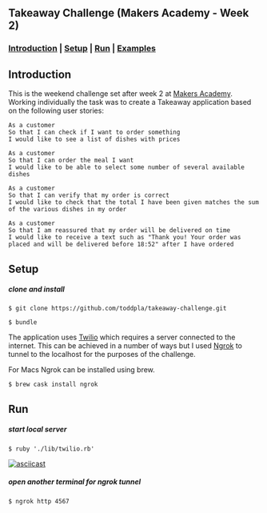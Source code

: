 ## Takeaway Challenge (Makers Academy - Week 2)

### [Introduction](#introduction) | [Setup](#setup) | [Run](#run) | [Examples](#examples)

## Introduction
This is the weekend challenge set after week 2 at [Makers Academy](https://makers.tech/). Working individually the task was to create a Takeaway application based on the following user stories:
```
As a customer
So that I can check if I want to order something
I would like to see a list of dishes with prices

As a customer
So that I can order the meal I want
I would like to be able to select some number of several available dishes

As a customer
So that I can verify that my order is correct
I would like to check that the total I have been given matches the sum of the various dishes in my order

As a customer
So that I am reassured that my order will be delivered on time
I would like to receive a text such as "Thank you! Your order was placed and will be delivered before 18:52" after I have ordered
```

## Setup

##### clone  and install
```
$ git clone https://github.com/toddpla/takeaway-challenge.git

$ bundle
```
The application uses [Twilio](https://www.twilio.com/) which requires a server connected to the internet. This can be achieved in a number of ways but I used [Ngrok](https://ngrok.com/) to tunnel to the localhost for the purposes of the challenge.

For Macs Ngrok can be installed using brew.
```
$ brew cask install ngrok
```

## Run

##### start local server

```
$ ruby './lib/twilio.rb'
```

[![asciicast](https://asciinema.org/a/m0s3gCALX6e3tb2qDwy0RwQzx.png)](https://asciinema.org/a/m0s3gCALX6e3tb2qDwy0RwQzx)

##### open another terminal for ngrok tunnel
```
$ ngrok http 4567
```

